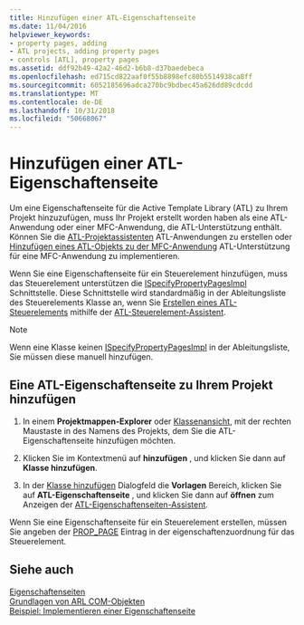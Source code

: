 ```yaml
---
title: Hinzufügen einer ATL-Eigenschaftenseite
ms.date: 11/04/2016
helpviewer_keywords:
- property pages, adding
- ATL projects, adding property pages
- controls [ATL], property pages
ms.assetid: ddf92b49-42a2-46d2-b6b8-d37baedebeca
ms.openlocfilehash: ed715cd822aaf0f55b8898efc80b5514938ca8ff
ms.sourcegitcommit: 6052185696adca270bc9bdbec45a626dd89cdcdd
ms.translationtype: MT
ms.contentlocale: de-DE
ms.lasthandoff: 10/31/2018
ms.locfileid: "50668067"
---
```

# <a name="adding-an-atl-property-page"></a>Hinzufügen einer ATL-Eigenschaftenseite

Um eine Eigenschaftenseite für die Active Template Library (ATL) zu Ihrem Projekt hinzuzufügen, muss Ihr Projekt erstellt worden haben als eine ATL-Anwendung oder einer MFC-Anwendung, die ATL-Unterstützung enthält. Können Sie die [ATL-Projektassistenten](../../atl/reference/atl-project-wizard.md) ATL-Anwendungen zu erstellen oder [Hinzufügen eines ATL-Objekts zu der MFC-Anwendung](../../mfc/reference/adding-atl-support-to-your-mfc-project.md) ATL-Unterstützung für eine MFC-Anwendung zu implementieren.

Wenn Sie eine Eigenschaftenseite für ein Steuerelement hinzufügen, muss das Steuerelement unterstützen die [ISpecifyPropertyPagesImpl](../../atl/reference/ispecifypropertypagesimpl-class.md) Schnittstelle. Diese Schnittstelle wird standardmäßig in der Ableitungsliste des Steuerelements Klasse an, wenn Sie [Erstellen eines ATL-Steuerelements](../../atl/reference/adding-an-atl-control.md) mithilfe der [ATL-Steuerelement-Assistent](../../atl/reference/atl-control-wizard.md).

> [!NOTE]
> Wenn eine Klasse keinen [ISpecifyPropertyPagesImpl](../../atl/reference/ispecifypropertypagesimpl-class.md) in der Ableitungsliste, Sie müssen diese manuell hinzufügen.

## <a name="to-add-an-atl-property-page-to-your-project"></a>Eine ATL-Eigenschaftenseite zu Ihrem Projekt hinzufügen

1. In einem **Projektmappen-Explorer** oder [Klassenansicht](/visualstudio/ide/viewing-the-structure-of-code), mit der rechten Maustaste in des Namens des Projekts, dem Sie die ATL-Eigenschaftenseite hinzufügen möchten.

1. Klicken Sie im Kontextmenü auf **hinzufügen** , und klicken Sie dann auf **Klasse hinzufügen**.

1. In der [Klasse hinzufügen](../../ide/add-class-dialog-box.md) Dialogfeld die **Vorlagen** Bereich, klicken Sie auf **ATL-Eigenschaftenseite** , und klicken Sie dann auf **öffnen** zum Anzeigen der [ATL-Eigenschaftenseiten-Assistent](../../atl/reference/atl-property-page-wizard.md).

Wenn Sie eine Eigenschaftenseite für ein Steuerelement erstellen, müssen Sie angeben der [PROP_PAGE](property-map-macros.md#prop_page) Eintrag in der eigenschaftenzuordnung für das Steuerelement.

## <a name="see-also"></a>Siehe auch

[Eigenschaftenseiten](../../atl/atl-com-property-pages.md)<br/>
[Grundlagen von ARL COM-Objekten](../../atl/fundamentals-of-atl-com-objects.md)<br/>
[Beispiel: Implementieren einer Eigenschaftenseite](../../atl/example-implementing-a-property-page.md)
